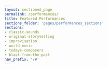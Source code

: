 ```yaml
---
layout: sectioned_page
permalink: /performances/
title: Featured Performances
sections_folder: 'pages/performances_sections'
sections:
- classic-sounds
- original-storytelling
- improvisation
- world-music
- todays-composers
- blast-from-the-past
nav_prefix: '/#'
---
```

